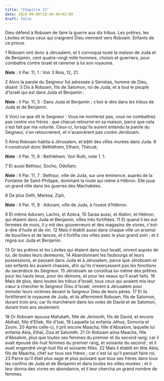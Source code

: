 ```yaml
---
title: "Chapitre 11"
date: 2024-09-06T18:40:46+02:00
draft: false
---
```



Dieu défend à Roboam de faire la guerre aux dix tribus.
Les prêtres, les Lévites et tous ceux qui craignent Dieu viennent vers Roboam.
Enfants de ce prince.


1 Roboam vint donc à Jérusalem, et il convoqua toute la maison de Juda et de Benjamin, cent quatre-vingt mille hommes, choisis et guerriers, pour combattre contre Israël et ramener à lui son royaume.

***Note*** :  II Par. 11, 1 : Voir 3 Rois, 12, 21.

2 Alors la parole du Seigneur fut adressée à Séméias, homme de Dieu, disant :3 Dis à Roboam, fils de Salomon, roi de Juda, et à tout le peuple d'Israël qui est dans Juda et Benjamin :

***Note*** :  II Par. 11, 3 : Dans Juda et Benjamin ; c’est-à-dire dans les tribus de Juda et de Benjamin.

4 Voici ce que dit le Seigneur : Vous ne monterez pas, vous ne combattrez pas contre vos frères : que chacun retourne en sa maison, parce que cela s'est fait par ma volonté. Ceux-ci, lorsqu'ils eurent entendu la parole du Seigneur, s'en retournèrent, et n'avancèrent pas contre Jéroboam.


5 Ainsi Roboam habita à Jérusalem, et bâtit des villes murées dans Juda. 6 Il construisit donc Bethléhem, Etham, Thécué,

***Note*** :  II Par. 11, 6 : Bethléhem. Voir Ruth, note 1. 1.

7 Et aussi Bethsur, Socho, Odollam;

***Note*** :  II Par. 11, 7 : Bethsur, ville de Juda, sur une éminence, auprès de la Fontaine de Saint-Philippe, dominant la route qui mène à Hébron. Elle joua un grand rôle dans les guerres des Machabées.

8 De plus Geth, Marésa, Ziph,

***Note*** :  II Par. 11, 8 : Aduram, ville de Juda, à l’ouest d’Hébron.

9 Et même Aduram, Lachis, et Azéca, 10 Saraa aussi, et Aïalon, et Hébron, qui étaient dans Juda et Benjamin, villes très fortifiées. 11 Et quand il les eut fermées de murs, il y mit des gouverneurs et des magasins de vivres, c'est-à-dire d'huile et de vin. 12 Mais il établit aussi dans chaque ville un arsenal de boucliers et de lances, et il fortifia ces villes avec le plus grand soin ; et il régna sur Juda et Benjamin.


13 Or les prêtres et les Lévites qui étaient dans tout Israël, vinrent auprès de lui, de toutes leurs demeures, 14 Abandonnant les faubourgs et leurs possessions, et passant dans Juda et à Jérusalem, parce que Jéroboam et ses enfants les avaient chassés, afin qu'ils n'exerçassent pas les fonctions du sacerdoce du Seigneur. 15 Jéroboam se constitua lui-même des prêtres pour les hauts lieux, pour les démons, et pour les veaux qu'il avait faits. 16 Mais de plus, dans toutes les tribus d'Israël, tous ceux qui avaient mis leur cœur à chercher le Seigneur Dieu d'Israël, vinrent à Jérusalem pour immoler leurs victimes devant le Seigneur Dieu de leurs pères. 17 Et ils fortifièrent le royaume de Juda, et ils affermirent Roboam, fils de Salomon, durant trois ans; car ils marchèrent dans les voies de David et de Salomon, durant trois ans seulement.


18 Or Roboam épousa Mahalath, fille de Jérimoth, fils de David, et encore Abihaïl, fille d'Eliab, fils d'Isai, 19 Laquelle lui enfanta Jéhus, Somoria et Zoom. 20 Après celle-ci, il prit encore Maacha, fille d'Absalom, laquelle lui enfanta Abia, Ethaï, Ziza et Salomith. 21 Or Roboam aima Maacha, fille d'Absalom, plus que toutes ses femmes du premier et du second rang; car il avait épousé dix-huit femmes du premier rang, et soixante du second ; et il avait engendré vingt-huit fils et soixante filles. 22 Mais il établit en tête Abia, fils de Maacha, chef sur tous ses frères ; car c'est lui qu'il pensait faire roi, 23 Parce qu'il était plus sage et plus puissant que tous ses frères dans tous les confins de Juda et de Benjamin et dans toutes les villes murées ; et il leur donna des vivres en abondance, et il leur chercha un grand nombre de femmes.

